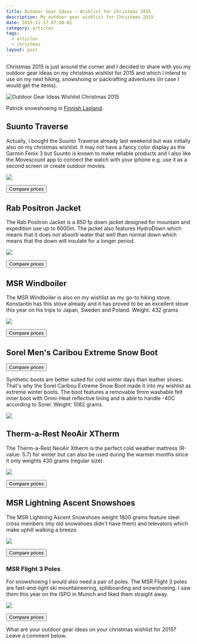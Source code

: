 ```yaml
---
title: Outdoor Gear Ideas - Wishlist for Christmas 2015
description: My outdoor gear wishlist for Christmas 2015
date: 2015-11-17 07:30:01
category: articles
tags:
  - articles
  - christmas
layout: post
---
```


Christmas 2015 is just around the corner and I decided to share with you my outdoor gear ideas on my christmas wishlist for 2015 and which I intend to use on my next hiking, snowshoing or packrafting adventures (in case I would get the items).

![][image-1]

Patrick snowshoeing in [Finnish Lapland][1].

## Suunto Traverse
Actually, I bought the Suunto Traverse already last weekend but was initially also on my christmas wishlist. It may not have a fancy color display as the Garmin Fenix 3 but Suunto is known to make reliable products and I also like the Movescount app to connect the watch with your iphone e.g. use it as a second screen or create outdoor movies.

<a rel="nofollow" href="http://www.amazon.com/gp/product/B013RRT6FC/ref=as_li_tl?ie=UTF8&camp=1789&creative=9325&creativeASIN=B013RRT6FC&linkCode=as2&tag=hikeve-20&linkId=7XUCO5KKIINCYDCB"><img border="0" src="http://ws-na.amazon-adsystem.com/widgets/q?_encoding=UTF8&ASIN=B013RRT6FC&Format=_SL250_&ID=AsinImage&MarketPlace=US&ServiceVersion=20070822&WS=1&tag=hikeve-20" ></a><img src="http://ir-na.amazon-adsystem.com/e/ir?t=hikeve-20&l=as2&o=1&a=B013RRT6FC" width="1" height="1" border="0" alt="" style="border:none !important; margin:0px !important;" />

<a href="https://classic.avantlink.com/api.php?module=ProductSearch&website_id=150351&affiliate_id=125311&search_term=Suunto Traverse&search_results_merchant_limit=1&output=html&search_results_fields=Merchant+Name|Product+Name|Sale+Price&search_results_count=10&search_advanced_syntax=1&search_results_sort_order=Sale+Price|asc"><button class="btn btn-danger">Compare prices</button></a>

## Rab Positron Jacket
The Rab Positron Jacket is a 850 fp down jacket designed for mountain and expedition use up to 6000m. The jacket also features HydroDown which means that it does not absorb water that well than normal down which means that the down will insulate for a longer period.

<a rel="nofollow" href="http://www.amazon.com/gp/product/B00XJO2X18/ref=as_li_tl?ie=UTF8&camp=1789&creative=9325&creativeASIN=B00XJO2X18&linkCode=as2&tag=hikeve-20&linkId=6WDQXH5O42TUTNDA"><img border="0" src="http://ws-na.amazon-adsystem.com/widgets/q?_encoding=UTF8&ASIN=B00XJO2X18&Format=_SL250_&ID=AsinImage&MarketPlace=US&ServiceVersion=20070822&WS=1&tag=hikeve-20" ></a><img src="http://ir-na.amazon-adsystem.com/e/ir?t=hikeve-20&l=as2&o=1&a=B00XJO2X18" width="1" height="1" border="0" alt="" style="border:none !important; margin:0px !important;" />

<a href="https://classic.avantlink.com/api.php?module=ProductSearch&website_id=150351&affiliate_id=125311&search_term=Rab Positron Jacket&search_results_merchant_limit=1&output=html&search_results_fields=Merchant+Name|Product+Name|Sale+Price&search_results_count=10&search_results_sort_order=Sale+Price|asc"><button class="btn btn-danger">Compare prices</button></a>

## MSR Windboiler
The MSR Windboiler is also on my wishlist as my go-to hiking stove. Konstantin has this stove already and it has proved to be an excellent stove this year on his trips to Japan, Sweden and Poland.
Weight: 432 grams

<a rel="nofollow" href="http://www.amazon.com/gp/product/B00NPPWOJ2/ref=as_li_tl?ie=UTF8&camp=1789&creative=9325&creativeASIN=B00NPPWOJ2&linkCode=as2&tag=hikeve-20&linkId=DGHABOHLUCEHYXMS"><img border="0" src="http://ws-na.amazon-adsystem.com/widgets/q?_encoding=UTF8&ASIN=B00NPPWOJ2&Format=_SL250_&ID=AsinImage&MarketPlace=US&ServiceVersion=20070822&WS=1&tag=hikeve-20" ></a><img src="http://ir-na.amazon-adsystem.com/e/ir?t=hikeve-20&l=as2&o=1&a=B00NPPWOJ2" width="1" height="1" border="0" alt="" style="border:none !important; margin:0px !important;" />

<a href="https://classic.avantlink.com/api.php?module=ProductSearch&website_id=150351&affiliate_id=125311&search_term=MSR Windboiler stove&search_advanced_syntax=1&search_results_merchant_limit=1&output=html&search_results_fields=Merchant+Name|Product+Name|Sale+Price&search_results_count=10&search_results_sort_order=Sale+Price|asc"><button class="btn btn-danger">Compare prices</button></a>

## Sorel Men's Caribou Extreme Snow Boot
<a href="https://classic.avantlink.com/api.php?module=ProductSearch&website_id=150351&affiliate_id=125311&search_term=Sorel MENS CARIBOU XT BOOT&search_advanced_syntax=1&search_results_merchant_limit=1&output=html&search_results_fields=Merchant+Name|Product+Name|Sale+Price&search_results_count=10&search_results_sort_order=Sale+Price|asc"><button class="btn btn-danger">Compare prices</button></a>

Synthetic boots are better suited for cold winter days than leather shoes. That's why the Sorel Caribou Extreme Snow Boot made it into my wishlist as extreme winter boots.
The boot features a removable 9mm washable felt inner boot with Omni-Heat reflective lining and is able to handle -40C according to Sorel. Weight: 1082 grams.

<a rel="nofollow" href="http://www.amazon.com/gp/product/B00HQNFN7Y/ref=as_li_tl?ie=UTF8&camp=1789&creative=9325&creativeASIN=B00HQNFN7Y&linkCode=as2&tag=hikeve-20&linkId=JBHEFILSVTR5F75Y"><img border="0" src="http://ws-na.amazon-adsystem.com/widgets/q?_encoding=UTF8&ASIN=B00HQNFN7Y&Format=_SL250_&ID=AsinImage&MarketPlace=US&ServiceVersion=20070822&WS=1&tag=hikeve-20" ></a><img src="http://ir-na.amazon-adsystem.com/e/ir?t=hikeve-20&l=as2&o=1&a=B00HQNFN7Y" width="1" height="1" border="0" alt="" style="border:none !important; margin:0px !important;" />

## Therm-a-Rest NeoAir XTherm
The Therm-a-Rest NeoAir Xtherm is the perfect cold weather mattress (R-value: 5.7) for winter but can also be used during the warmer months since it only weights 430 grams (regular size).

<a rel="nofollow" href="http://www.amazon.com/gp/product/B00TSFYZAE/ref=as_li_tl?ie=UTF8&camp=1789&creative=9325&creativeASIN=B00TSFYZAE&linkCode=as2&tag=hikeve-20&linkId=TEX7BKCTQBF3VVYQ"><img border="0" src="http://ws-na.amazon-adsystem.com/widgets/q?_encoding=UTF8&ASIN=B00TSFYZAE&Format=_SL250_&ID=AsinImage&MarketPlace=US&ServiceVersion=20070822&WS=1&tag=hikeve-20" ></a><img src="http://ir-na.amazon-adsystem.com/e/ir?t=hikeve-20&l=as2&o=1&a=B00TSFYZAE" width="1" height="1" border="0" alt="" style="border:none !important; margin:0px !important;" />

<a href="https://classic.avantlink.com/api.php?module=ProductSearch&website_id=150351&affiliate_id=125311&search_term=Therm-a-Rest NeoAir XTherm&search_results_merchant_limit=1&search_advanced_syntax=1&output=html&search_results_fields=Merchant+Name|Product+Name|Sale+Price&search_results_count=10&search_results_sort_order=Sale+Price|asc"><button class="btn btn-danger">Compare prices</button></a>

## MSR Lightning Ascent Snowshoes
The MSR Lightning Ascent Snowshoes weight 1800 grams feature steel cross members (my old snowshoes didn't have them) and televators which make uphill walking a breeze.

<a rel="nofollow" href="http://www.amazon.com/gp/product/B00LFJNHQ4/ref=as_li_tl?ie=UTF8&camp=1789&creative=9325&creativeASIN=B00LFJNHQ4&linkCode=as2&tag=hikeve-20&linkId=HCVRAIRC7PBPUMRF"><img border="0" src="http://ws-na.amazon-adsystem.com/widgets/q?_encoding=UTF8&ASIN=B00LFJNHQ4&Format=_SL250_&ID=AsinImage&MarketPlace=US&ServiceVersion=20070822&WS=1&tag=hikeve-20" ></a><img src="http://ir-na.amazon-adsystem.com/e/ir?t=hikeve-20&l=as2&o=1&a=B00LFJNHQ4" width="1" height="1" border="0" alt="" style="border:none !important; margin:0px !important;" />

<a href="https://classic.avantlink.com/api.php?module=ProductSearch&website_id=150351&affiliate_id=125311&search_term=MSR Lightning Ascent Snowshoes&search_results_merchant_limit=1&output=html&search_results_fields=Merchant+Name|Product+Name|Sale+Price&search_results_count=10&search_advanced_syntax=1&search_results_sort_order=Sale+Price|asc"><button class="btn btn-danger">Compare prices</button></a>

### MSR Flight 3 Poles

For snowshoeing I would also need a pair of poles. The MSR Flight 3 poles are fast-and-light ski mountaineering, splitboarding and snowshoeing. I saw them this year on the ISPO in Munich and liked them straight away.

<a rel="nofollow" href="http://www.amazon.com/gp/product/B00FQ837V0/ref=as_li_tl?ie=UTF8&camp=1789&creative=9325&creativeASIN=B00FQ837V0&linkCode=as2&tag=hikeve-20&linkId=3H3QEXMKI3GVPE4W"><img border="0" src="http://ws-na.amazon-adsystem.com/widgets/q?_encoding=UTF8&ASIN=B00FQ837V0&Format=_SL250_&ID=AsinImage&MarketPlace=US&ServiceVersion=20070822&WS=1&tag=hikeve-20" ></a><img src="http://ir-na.amazon-adsystem.com/e/ir?t=hikeve-20&l=as2&o=1&a=B00FQ837V0" width="1" height="1" border="0" alt="" style="border:none !important; margin:0px !important;" />


<a href="https://classic.avantlink.com/api.php?module=ProductSearch&website_id=150351&affiliate_id=125311&search_term=MSR Flight 3 Poles&search_results_merchant_limit=1&output=html&search_results_fields=Merchant+Name|Product+Name|Sale+Price&search_results_count=10&search_advanced_syntax=1&search_results_sort_order=Sale+Price|asc"><button class="btn btn-danger">Compare prices</button></a>

What are your outdoor gear ideas on your christmas wishlist for 2015? Leave a comment below.



[1]:	http://www.hikeventures.com/snowshoeing-and-skiing-in-urho-kekkonen-national-park-and-Saariselka/

[image-1]:	https://farm9.staticflickr.com/8665/16347592097_6e5522914d_b.jpg "Outdoor Gear Ideas Wishlist Christmas 2015"

